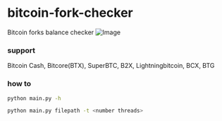 # bitcoin-fork-checker
Bitcoin forks balance checker 
![Image](https://i.imgur.com/WKA0jgX.png)

### support
Bitcoin Cash, Bitcore(BTX), SuperBTC, B2X, Lightningbitcoin, BCX, BTG

### how to
```bash
python main.py -h
```
```bash
python main.py filepath -t <number threads>
```

